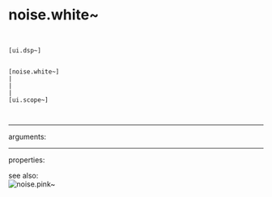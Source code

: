 # noise.white~

```


[ui.dsp~]


[noise.white~]
|
|
|
[ui.scope~]

            
```
---
arguments:


---
properties:


see also:<br>
![noise.pink~]("img/object_noise.pink~.png")
